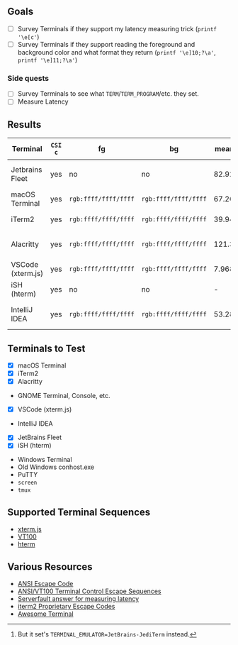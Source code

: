 ## Goals
* [ ] Survey Terminals if they support my latency measuring trick (`printf '\e[c'`)
* [ ] Survey Terminals if they support reading the foreground and background color
      and what format they return (`printf '\e]10;?\a'`, `printf '\e]11;?\a'`)

### Side quests
* [ ] Survey Terminals to see what `TERM`/`TERM_PROGRAM`/etc. they set.
* [ ] Measure Latency

## Results
| Terminal          | `CSI c` | fg                   | bg                   | mean latency | `TERM`           | `TERM_PROGRAM`    | `TERM_PROGRAM_VERSION` | Version Tested             |
|-------------------|---------|----------------------|----------------------|--------------|------------------|-------------------|------------------------|----------------------------|
| Jetbrains Fleet   | yes     | no                   | no                   | 82.924µs     | `xterm-256color` | `Jetbrains.Fleet` | yes                    | build 1.29.213 (macOS)     |
| macOS Terminal    | yes     | `rgb:ffff/ffff/ffff` | `rgb:ffff/ffff/ffff` | 67.267µs     | `xterm-256color` | `Apple_Terminal`  | yes                    | Version 2.13 (447)         |
| iTerm2            | yes     | `rgb:ffff/ffff/ffff` | `rgb:ffff/ffff/ffff` | 39.944317ms  | `xterm-256color` | `iTerm.app`       | yes                    | Build 3.5.0beta18          |
| Alacritty         | yes     | `rgb:ffff/ffff/ffff` | `rgb:ffff/ffff/ffff` | 121.323µs    | `xterm-256color` | no                | no                     | Version 0.13.1 (1) (macOS) |
| VSCode (xterm.js) | yes     | `rgb:ffff/ffff/ffff` | `rgb:ffff/ffff/ffff` | 7.96848ms    | `xterm-256color` | `vscode`          | yes                    | 1.85.1 (macOS)             |
| iSH (hterm)       | yes     | no                   | no                   | -            | `xterm-256color` | no                | no                     | 1.3.2 (Build 494) (iOS)    |
| IntelliJ IDEA     | yes     | `rgb:ffff/ffff/ffff` | `rgb:ffff/ffff/ffff` | 53.284µs     | `xterm-256color` | no [^1]           | no                     | PyCharm 2023.3.2 (macOS)   |


[^1]: But it set's `TERMINAL_EMULATOR=JetBrains-JediTerm` instead.

## Terminals to Test
* [x] macOS Terminal
* [x] iTerm2
* [x] Alacritty
* GNOME Terminal, Console, etc.
* [x] VSCode (xterm.js)
* IntelliJ IDEA
* [x] JetBrains Fleet
* [x] iSH (hterm)
* Windows Terminal
* Old Windows conhost.exe
* PuTTY
* `screen`
* `tmux`

## Supported Terminal Sequences
* [xterm.js](https://xtermjs.org/docs/api/vtfeatures)
* [VT100](https://vt100.net/docs/vt100-ug/chapter3.html)
* [hterm](https://chromium.googlesource.com/apps/libapps/+/HEAD/hterm/docs/ControlSequences.md)

## Various Resources
* [ANSI Escape Code](https://en.wikipedia.org/wiki/ANSI_escape_code)
* [ANSI/VT100 Terminal Control Escape Sequences](http://web.archive.org/web/20190624214929/http://www.termsys.demon.co.uk/vtansi.htm)
* [Serverfault answer for measuring latency](https://serverfault.com/a/977082)
* [iterm2 Proprietary Escape Codes](https://iterm2.com/documentation-escape-codes.html)
* [Awesome Terminal](https://github.com/cdleon/awesome-terminals)
